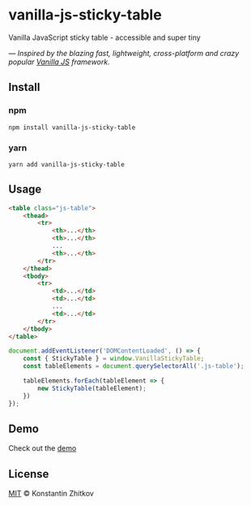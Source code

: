 # vanilla-js-sticky-table

Vanilla JavaScript sticky table - accessible and super tiny

*— Inspired by the blazing fast, lightweight, cross-platform and crazy popular [Vanilla JS](http://vanilla-js.com/)  framework.*

## Install

### npm

```
npm install vanilla-js-sticky-table
```

### yarn

```
yarn add vanilla-js-sticky-table
```

## Usage

```html
<table class="js-table">
    <thead>
        <tr>
            <th>...</th>
            <th>...</th>
            ...
            <th>...</th>
        </tr>
    </thead>
    <tbody>
        <tr>
            <td>...</td>
            <td>...</td>
            ...
            <td>...</td>
        </tr>
    </tbody>
</table>
```

```js
document.addEventListener('DOMContentLoaded', () => {
    const { StickyTable } = window.VanillaStickyTable;
    const tableElements = document.querySelectorAll('.js-table');

    tableElements.forEach(tableElement => {
        new StickyTable(tableElement);
    })
});
```

## Demo

Check out the [demo](https://zhitkovkostya.github.io/vanilla-js-sticky-table/)

## License

[MIT](https://opensource.org/licenses/MIT) © Konstantin Zhitkov

